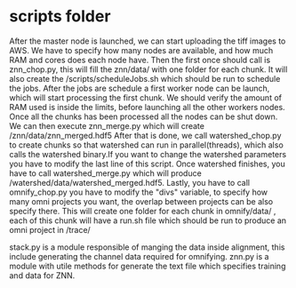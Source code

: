scripts folder
==============

After the master node is launched, we can start uploading the tiff images to AWS.
We have to specify how many nodes are available, and how much RAM and cores does each node have.
Then the first once should call is znn_chop.py, this will fill the znn/data/ with one folder for each chunk. 
It will also create the /scripts/scheduleJobs.sh which should be run to schedule the jobs. After the jobs are schedule a first worker node can be launch, which will start processing the first chunk. We should verify the amount of RAM used is inside the limits, before launching all the other workers nodes.
Once all the chunks has been processed all the nodes can be shut down.
We can then execute znn_merge.py which will create /znn/data/znn_merged.hdf5
After that is done, we call watershed_chop.py to create chunks so that watershed can run in parallel(threads), which also calls the watershed binary.If you want to change the watershed parameters you have to modify the last line of this script.
Once watershed finishes, you have to call watershed_merge.py which will produce /watershed/data/watershed_merged.hdf5.
Lastly, you have to call omnify_chop.py you have to modify the "divs" variable, to specify how many omni projects you want, the overlap between projects can be also specify there.
This will create one folder for each chunk in omnify/data/ , each of this chunk will have a run.sh file which should be run to produce an omni project in /trace/

stack.py is a module responsible of manging the data inside alignment, this include generating the channel data required for omnifying.
znn.py is a module with utile methods for generate the text file which specifies training and data for ZNN.

